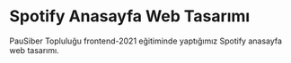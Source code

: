 # Spotify Anasayfa Web Tasarımı
  PauSiber Topluluğu frontend-2021 eğitiminde yaptığımız Spotify anasayfa web tasarımı.
<br/>
